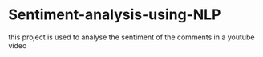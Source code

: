 # Sentiment-analysis-using-NLP
this project is used to analyse the sentiment of the comments in a youtube video 
